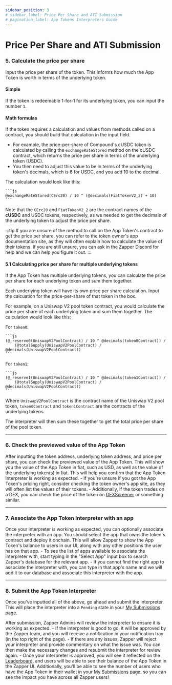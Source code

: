 ```yaml
---
sidebar_position: 3
# sidebar_label: Price Per Share and ATI Submission
# pagination_label: App Tokens Interpreters Guide
---
```

# Price Per Share and ATI Submission

### 5. Calculate the price per share

Input the price per share of the token. This informs how much the App Token is worth in terms of the underlying token.

#### Simple

If the token is redeemable 1-for-1 for its underlying token, you can input the number `1`.

#### Math formulas

If the token requires a calculation and values from methods called on a contract, you should build that calculation in the input field.

- For example, the price-per-share of Compound's cUSDC token is calculated by calling the `exchangeRateStored` method on the cUSDC contract, which returns the price per share in terms of the underlying token (USDC).
- You then need to adjust this value to be in terms of the underlying token's decimals, which is 6 for USDC, and you add 10 to the decimal.

The calculation would look like this:

    ```js
    @exchangeRateStored(CErc20) / 10 ^ (@decimals(FiatTokenV2_2) + 10)
    ```

Note that the `CErc20` and `FiatTokenV2_2` are the contract names of the **cUSDC** and USDC tokens, respectively, as we needed to get the decimals of the underlying token to adjust the price per share.

:::tip
If you are unsure of the method to call on the App Token's contract to get the price per share, you can refer to the token owner's app documentation site, as they will often explain how to calculate the value of their tokens. If you are still unsure, you can ask in the Zapper Discord for help and we can help you figure it out.
:::

#### 5.1 Calculating price per share for multiple underlying tokens

If the App Token has multiple underlying tokens, you can calculate the price per share for each underlying token and sum them together.

Each underlying token will have its own price per share calculation. Input the calcuation for the price-per-share of that token in the box.

For example, on a Uniswap V2 pool token contract, you would calculate the price per share of each underlying token and sum them together. The calculation would look like this:

For `token0`:

    ```js
    (@_reserve0(UniswapV2PoolContract) / 10 ^ @decimals(token0Contract)) / 
        (@totalSupply(UniswapV2PoolContract) / @decimals(UniswapV2PoolContract))
    ```

For `token1`:

    ```js
    (@_reserve1(UniswapV2PoolContract) / 10 ^ @decimals(token1Contract)) / 
        (@totalSupply(UniswapV2PoolContract) / @decimals(UniswapV2PoolContract))
    ```

Where `UniswapV2PoolContract` is the contract name of the Uniswap V2 pool token, `token0Contract` and `token1Contract` are the contracts of the underlying tokens.

The interpreter will then sum these together to get the total price per share of the pool token.

---
### 6. Check the previewed value of the App Token

After inputting the token address, underlying token address, and price per share, you can check the previewed value of the App Token. This will show you the value of the App Token in fiat, such as USD, as well as the value of the underlying token(s) in fiat. This will help you confirm that the App Token Interpreter is working as expected.
    - If you're unsure if you got the App Token's pricing right, consider checking the token owner's app site, as they will often list the values of their tokens.
    - Additionally, if the token trades on a DEX, you can check the price of the token on [DEXScreener](https://dexscreener.com/) or something similar.

---
### 7. Associate the App Token Interpreter with an app

Once your interpreter is working as expected, you can optionally associate the interpreter with an app. You should select the app that owns the token's contract and deploy it onchain. This will allow Zapper to show the App Token's balance to users in our UI, along with any other positions the user has on that app.
    - To see the list of apps available to associate the interpreter with, start typing in the "Select App" input box to search Zapper's database for the relevant app.
    - If you cannot find the right app to associate the interpreter with, you can type in that app's name and we will add it to our database and associate this interpreter with the app.

---
### 8. Submit the App Token Interpreter

Once you've inputted all of the above, go ahead and submit the interpreter. This will place the interpreter into a `Pending` state in your [My Submissions page](https://zapper.xyz/my-submissions).

After submission, Zapper Admins will review the interpreter to ensure it is working as expected.
    - If the interpreter is good to go, it will be approved by the Zapper team, and you will receive a notification in your notification tray (in the top right of the page).
    - If there are any issues, Zapper will reject your interpreter and provide commentary on what the issue was. You can then make the necessary changes and resubmit the interpreter for review again.
    - Once your interpreter is approved, you will see it reflected on the [Leaderboard](https://zapper.xyz/curate/leaderboard), and users will be able to see their balance of the App Token in the Zapper UI. Additionally, you'll be able to see the number of users who have the App Token in their wallet in your [My Submissions page](https://zapper.xyz/my-submissions), so you can see the impact you have across all Zapper users!
